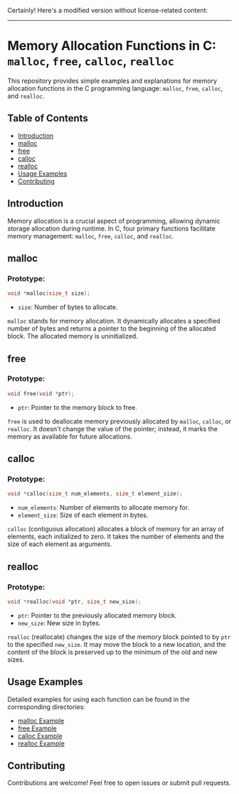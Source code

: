 Certainly! Here's a modified version without license-related content:

---

# Memory Allocation Functions in C: `malloc`, `free`, `calloc`, `realloc`

This repository provides simple examples and explanations for memory allocation functions in the C programming language: `malloc`, `free`, `calloc`, and `realloc`.

## Table of Contents

- [Introduction](#introduction)
- [malloc](#malloc)
- [free](#free)
- [calloc](#calloc)
- [realloc](#realloc)
- [Usage Examples](#usage-examples)
- [Contributing](#contributing)

## Introduction

Memory allocation is a crucial aspect of programming, allowing dynamic storage allocation during runtime. In C, four primary functions facilitate memory management: `malloc`, `free`, `calloc`, and `realloc`.

## malloc

### Prototype:

```c
void *malloc(size_t size);
```

- `size`: Number of bytes to allocate.

`malloc` stands for memory allocation. It dynamically allocates a specified number of bytes and returns a pointer to the beginning of the allocated block. The allocated memory is uninitialized.

## free

### Prototype:

```c
void free(void *ptr);
```

- `ptr`: Pointer to the memory block to free.

`free` is used to deallocate memory previously allocated by `malloc`, `calloc`, or `realloc`. It doesn't change the value of the pointer; instead, it marks the memory as available for future allocations.

## calloc

### Prototype:

```c
void *calloc(size_t num_elements, size_t element_size);
```

- `num_elements`: Number of elements to allocate memory for.
- `element_size`: Size of each element in bytes.

`calloc` (contiguous allocation) allocates a block of memory for an array of elements, each initialized to zero. It takes the number of elements and the size of each element as arguments.

## realloc

### Prototype:

```c
void *realloc(void *ptr, size_t new_size);
```

- `ptr`: Pointer to the previously allocated memory block.
- `new_size`: New size in bytes.

`realloc` (reallocate) changes the size of the memory block pointed to by `ptr` to the specified `new_size`. It may move the block to a new location, and the content of the block is preserved up to the minimum of the old and new sizes.

## Usage Examples

Detailed examples for using each function can be found in the corresponding directories:

- [malloc Example](malloc_example.c)
- [free Example](free_example.c)
- [calloc Example](calloc_example.c)
- [realloc Example](realloc_example.c)

## Contributing

Contributions are welcome! Feel free to open issues or submit pull requests.

